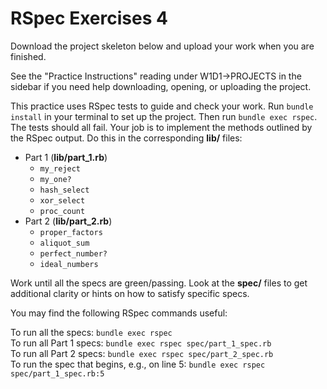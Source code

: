# RSpec Exercises 4

Download the project skeleton below and upload your work when you are finished.

See the "Practice Instructions" reading under W1D1->PROJECTS in the sidebar if
you need help downloading, opening, or uploading the project.

This practice uses RSpec tests to guide and check your work. Run `bundle
install` in your terminal to set up the project. Then run `bundle exec rspec`.
The tests should all fail. Your job is to implement the methods outlined by the
RSpec output. Do this in the corresponding __lib/__ files:

* Part 1 (__lib/part_1.rb__)
  * `my_reject`
  * `my_one?`
  * `hash_select`
  * `xor_select`
  * `proc_count`
* Part 2 (__lib/part_2.rb__)
  * `proper_factors`
  * `aliquot_sum`
  * `perfect_number?`
  * `ideal_numbers`

Work until all the specs are green/passing. Look at the __spec/__ files to get
additional clarity or hints on how to satisfy specific specs.

You may find the following RSpec commands useful:

To run all the specs: `bundle exec rspec`  
To run all Part 1 specs: `bundle exec rspec spec/part_1_spec.rb`  
To run all Part 2 specs: `bundle exec rspec spec/part_2_spec.rb`  
To run the spec that begins, e.g., on line 5: `bundle exec rspec spec/part_1_spec.rb:5`